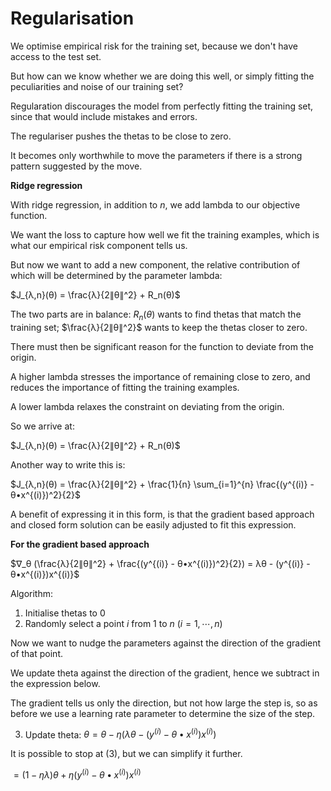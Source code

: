 # Regularisation

We optimise empirical risk for the training set, because we don't have access to the test set.

But how can we know whether we are doing this well, or simply fitting the peculiarities and noise of our training set?

Regularation discourages the model from perfectly fitting the training set, since that would include mistakes and errors.

The regulariser pushes the thetas to be close to zero.

It becomes only worthwhile to move the parameters if there is a strong pattern suggested by the move.

**Ridge regression**

With ridge regression, in addition to $n$, we add lambda to our objective function.

We want the loss to capture how well we fit the training examples, which is what our empirical risk component tells us.

But now we want to add a new component, the relative contribution of which will be determined by the parameter lambda:

$J_{λ,n}(θ) = \frac{λ}{2∥θ∥^2} + R_n(θ)$

The two parts are in balance: $R_n(θ)$ wants to find thetas that match the training set; $\frac{λ}{2∥θ∥^2}$ wants to keep the thetas closer to zero.

There must then be significant reason for the function to deviate from the origin.

A higher lambda stresses the importance of remaining close to zero, and reduces the importance of fitting the training examples.

A lower lambda relaxes the constraint on deviating from the origin.

So we arrive at:

$J_{λ,n}(θ) = \frac{λ}{2∥θ∥^2} + R_n(θ)$

Another way to write this is:

$J_{λ,n}(θ) = \frac{λ}{2∥θ∥^2} + \frac{1}{n} \sum_{i=1}^{n} \frac{(y^{(i)} - θ•x^{(i)})^2}{2}$

A benefit of expressing it in this form, is that the gradient based approach and closed form solution can be easily adjusted to fit this expression.

**For the gradient based approach**

$∇_θ (\frac{λ}{2∥θ∥^2} + \frac{(y^{(i)} - θ•x^{(i)})^2}{2}) = λθ - (y^{(i)} - θ•x^{(i)})x^{(i)}$

Algorithm:

1. Initialise thetas to $0$
2. Randomly select a point $i$ from $1$ to $n$ $(i = {1, ⋯, n})$

Now we want to nudge the parameters against the direction of the gradient of that point.

We update theta against the direction of the gradient, hence we subtract in the expression below.

The gradient tells us only the direction, but not how large the step is, so as before we use a learning rate parameter to determine the size of the step.

3. Update theta: $θ = θ - η(λθ - (y^{(i)} - θ•x^{(i)})x^{(i)})$

It is possible to stop at (3), but we can simplify it further.

$= (1 - ηλ)θ + η(y^{(i)} - θ•x^{(i)})x^{(i)}$
